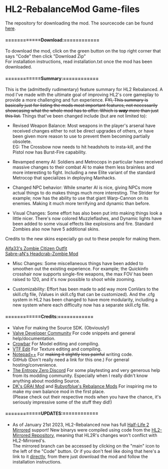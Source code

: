 # HL2-RebalanceMod Game-files
The repository for downloading the mod.
The sourcecode can be found [here](https://github.com/mariovct/HL2-RebalanceMod).

#### ============Download:============

To download the mod, click on the green button on the top right corner that says "Code" then click "Download Zip"  
For installation instructions, read installation.txt once the mod has been downloaded.

#### ============Summary:============


This is the (admittedly rudimentary) feature summary for HL2 Rebalanced. A mod I've made with the ultimate goal of improving HL2's core gameplay to provide a more challenging and fun experience. ~~FYI, This summary is basically just for listing the mods most important features, not necessarily showcasing what the whole mod has to offer. Which is ***way*** more than just this list.~~ Things that've been changed include (but are not limited to):

- Revised Weapon Balance:
Most weapons in the player's arsenal have received changes either to not be direct upgrades of others, or have been given more reason to use to prevent them becoming partially obsolete.  
EG: The Crossbow now needs to hit headshots to insta-kill, and the Pistol now has Burst-Fire capability.

- Revamped enemy AI: Soldiers and Metrocops in particular have received massive changes to their combat AI to make them less brainless and more interesting to fight. Including a new Elite variant of the standard Metrocop that specializes in deploying Manhacks.

- Changed NPC behavior:
While smarter AI is nice, giving NPCs more actual things to do makes things much more interesting. The Strider for example; now has the ability to use that giant Warp-Cannon on its enemies. Making it much more terrifying and dynamic than before.

- Visual Changes: Some effort has also been put into making things look a little nicer. There's now colored Muzzleflashes, and Dynamic lights have been added to some visual effects like explosions and fire. Standard Zombies also now have 5 additional skins.  


Credits to the new skins especially go out to these people for making them.  

[Alfa33's Zombie Citizen Outfit](https://gamebanana.com/mods/182304)  
[Sabre-aN's Headcrab-Zombie Mod](https://steamcommunity.com/sharedfiles/filedetails/?id=206166550)

- Misc Changes: Some miscellaneous things have been added to smoothen out the existing experience. For example; the Quickinfo crosshair now supports single-fire weapons, the max FOV has been raised to 120, and it's now possible to shoot while zooming.

- Customizability: Effort has been made to add way more ConVars to the skill.cfg file, (Values in skill.cfg that can be customized). And the .cfg system in HL2 has been changed to have more modularity, including a new system where each difficulty now has a separate skill.cfg file.


#### ============Credits:============
- Valve For making the Source SDK. (Obviously!)
- [Valve Developer Community](https://developer.valvesoftware.com/wiki/Main_Page) For code snippets and general help/documentation.
- [Crowbar](https://github.com/ZeqMacaw/Crowbar) For Model editing and compiling.
- [VTF Edit](https://valvedev.info/tools/vtfedit/) For Texture editing and compiling.
- [Notepad++](https://notepad-plus-plus.org/) For ~~making it slightly less painful~~ writing code.
- GitHub (Don't really need a link for this one.) For general hosting/convenience.
- [The Entropy Zero Discord](https://discord.gg/Y4hWp89) For some playtesting and very generous help from its modding community. Especially when I really didn't know anything about modding Source.
- [DK's GRAI Mod](https://www.youtube.com/@dk1480) and [Rubyofblue's Rebalance Mods](https://www.youtube.com/channel/UCZZdDA7zinOMi2rJWLhzseQ) For inspiring me to make my own balance mod in the first place.  
(Please check out their respective mods when you have the chance, it's seriously impressive some of the stuff they did!)

#### ============UPDATES:============
- As of January 21st 2023, HL2-Rebalanced now has full [Half-Life 2 Mirrored](https://www.moddb.com/mods/half-life-2-mirrored) support! 
New binarys were compiled using code from the [HL2-Mirrored Repository](https://github.com/NvC-DmN-CH/Half-Life-2-Mirrored), meaning that HL2R's changes won't conflict with HL2-Mirrored's.                               
The mirrored branch can be accessed by clicking on the "main" icon to the left of the "Code" button. Or if you don't feel like doing that here's a link to it [directly](https://github.com/mariovct/HL2-RebalanceMod_Game-files/tree/Mirrored), from there just download the mod and follow the installation instructions.

